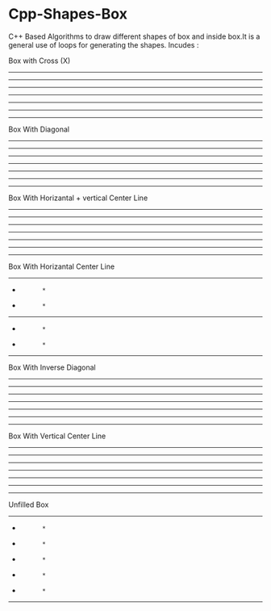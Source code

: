 # Cpp-Shapes-Box
C++ Based Algorithms to draw different shapes of box and inside box.It is a general use of loops for generating the shapes. Incudes :

Box with Cross (X)
 * * * * * * *
 * *       * *
 *   *   *   *
 *     *     *
 *   *   *   *
 * *       * *
 * * * * * * *
Box With Diagonal
 * * * * * * *
 * *         *
 *   *       *
 *     *     *
 *       *   *
 *         * *
 * * * * * * *
Box With Horizantal + vertical Center Line
 * * * * * * *
 *     *     *
 *     *     *
 * * * * * * *
 *     *     *
 *     *     *
 * * * * * * *
Box With Horizantal Center Line
 * * * * * * *
 *           *
 *           *
 * * * * * * *
 *           *
 *           *
 * * * * * * *

Box With Inverse Diagonal
 * * * * * * *
 *         * *
 *       *   *
 *     *     *
 *   *       *
 * *         *
 * * * * * * *
Box With Vertical Center Line
 * * * * * * *
 *     *     *
 *     *     *
 *     *     *
 *     *     *
 *     *     *
 * * * * * * *
Unfilled Box
 * * * * * * *
 *           *
 *           *
 *           *
 *           *
 *           *
 * * * * * * *
